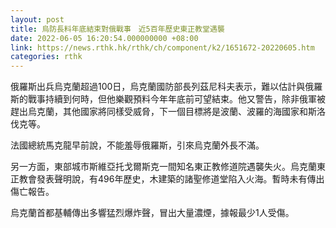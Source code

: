 ```yaml
---
layout: post
title: 烏防長料年底結束對俄戰事　近5百年歷史東正教堂遇襲
date: 2022-06-05 16:20:54.000000000 +08:00
link: https://news.rthk.hk/rthk/ch/component/k2/1651672-20220605.htm
categories: rthk
---
```


俄羅斯出兵烏克蘭超過100日，烏克蘭國防部長列茲尼科夫表示，難以估計與俄羅斯的戰事持續到何時，但他樂觀預料今年年底前可望結束。他又警告，除非俄軍被趕出烏克蘭，其他國家將同樣受威脅，下一個目標將是波蘭、波羅的海國家和斯洛伐克等。

法國總統馬克龍早前說，不能羞辱俄羅斯，引來烏克蘭外長不滿。

另一方面，東部城市斯維亞托戈爾斯克一間知名東正教修道院遇襲失火。烏克蘭東正教會發表聲明說，有496年歷史，木建築的諸聖修道堂陷入火海。暫時未有傳出傷亡報告。 

烏克蘭首都基輔傳出多響猛烈爆炸聲，冒出大量濃煙，據報最少1人受傷。
